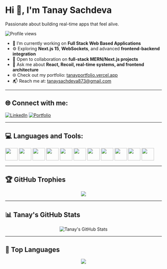 # Hi 👋, I'm Tanay Sachdeva

Passionate about building real-time apps that feel alive.

![Profile views](https://komarev.com/ghpvc/?username=tanay-io&label=Profile%20views&color=brightgreen)

- 💬 I’m currently working on **Full Stack Web Based Applications**
- ⚙️ Exploring **Next.js 15**, **WebSockets**, and advanced **frontend-backend integration**
- 🤝 Open to collaboration on **full-stack MERN/Next.js projects**
- 🧠 Ask me about **React, Recoil, real-time systems, and frontend architecture**
- 🌐 Check out my portfolio: [tanayportfolio.vercel.app](https://tanayportfolio.vercel.app)
- 📬 Reach me at: [tanaysachdeva873@gmail.com](mailto:tanaysachdeva873@gmail.com)

---

## 🌐 Connect with me:

[![LinkedIn](https://img.shields.io/badge/LinkedIn-blue?style=flat&logo=linkedin&logoColor=white)](https://www.linkedin.com/in/tanay-sachdeva-7119672b1/)
[![Portfolio](https://img.shields.io/badge/Portfolio-000?style=flat&logo=vercel&logoColor=white)](https://tanayportfolio.vercel.app)

---

## 💻 Languages and Tools:

<p align="left">
  <img src="https://cdn.jsdelivr.net/gh/devicons/devicon/icons/html5/html5-original.svg" width="40" height="40"/>
  <img src="https://cdn.jsdelivr.net/gh/devicons/devicon/icons/css3/css3-original.svg" width="40" height="40"/>
  <img src="https://cdn.jsdelivr.net/gh/devicons/devicon/icons/javascript/javascript-original.svg" width="40" height="40"/>
  <img src="https://cdn.jsdelivr.net/gh/devicons/devicon/icons/typescript/typescript-original.svg" width="40" height="40"/>
  <img src="https://cdn.jsdelivr.net/gh/devicons/devicon/icons/react/react-original.svg" width="40" height="40"/>
  <img src="https://cdn.jsdelivr.net/gh/devicons/devicon/icons/nextjs/nextjs-original.svg" width="40" height="40"/>
  <img src="https://cdn.jsdelivr.net/gh/devicons/devicon/icons/nodejs/nodejs-original.svg" width="40" height="40"/>
  <img src="https://cdn.jsdelivr.net/gh/devicons/devicon/icons/express/express-original.svg" width="40" height="40"/>
  <img src="https://cdn.jsdelivr.net/gh/devicons/devicon/icons/mongodb/mongodb-original.svg" width="40" height="40"/>
  <img src="https://cdn.jsdelivr.net/gh/devicons/devicon/icons/socketio/socketio-original.svg" width="40" height="40"/>
  <img src="https://cdn.jsdelivr.net/gh/devicons/devicon/icons/git/git-original.svg" width="40" height="40"/>
</p>

---

## 🏆 GitHub Trophies

<p align="center">
  <img src="https://github-profile-trophy.vercel.app/?username=tanay-io&theme=onedark&no-frame=true&column=7" />
</p>

---

## 📊 Tanay's GitHub Stats

<p align="center">
  <img src="https://github-readme-stats.vercel.app/api?username=tanay-io&show_icons=true&theme=react&hide_border=true" alt="Tanay's GitHub Stats" />
</p>

---

## 📘 Top Languages

<p align="center">
  <img src="https://github-readme-stats.vercel.app/api/top-langs/?username=tanay-io&layout=compact&theme=react&hide_border=true" />
</p>
